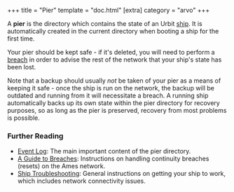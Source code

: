 +++ title = "Pier" template = "doc.html" [extra] category = "arvo" +++

A **pier** is the directory which contains the state of an Urbit
[ship](/docs/glossary/ship). It is automatically created in the current
directory when booting a ship for the first time.

Your pier should be kept safe - if it's deleted, you will need to perform a
[breach](/docs/glossary/breach) in order to advise the rest of the network that
your ship's state has been lost.

Note that a backup should usually _not_ be taken of your pier as a means of
keeping it safe - once the ship is run on the network, the backup will be
outdated and running from it will necessitate a breach. A running ship
automatically backs up its own state within the pier directory for recovery
purposes, so as long as the pier is preserved, recovery from most problems is
possible.

### Further Reading

- [Event Log](/docs/glossary/eventlog): The main important content of the pier
  directory.
- [A Guide to Breaches](/using/id/guide-to-breaches): Instructions on handling
  continuity breaches (resets) on the Ames network.
- [Ship Troubleshooting](/using/os/ship-troubleshooting): General instructions
  on getting your ship to work, which includes network connectivity issues.
